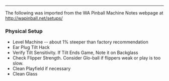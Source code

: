 ***
The following was imported from the WA Pinball Machine Notes webpage at http://wapinball.net/setups/
### Physical Setup
-   Level Machine -- about 1% steeper than factory recommendation
-   Ear Plug Tilt Hack
-   Verify Tilt Sensitivity. If Tilt Ends Game, Note it on Backglass
-   Check Flipper Strength. Consider Glo-ball if flippers weak or play is too slow.
-   Clean Playfield if necessary
-   Clean Glass